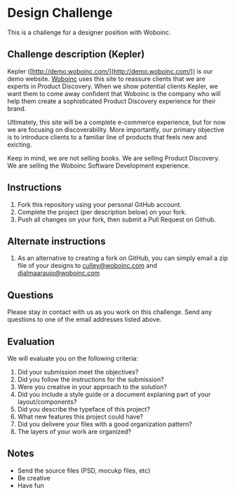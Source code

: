 Design Challenge
====================================

This is a challenge for a designer position with Woboinc.

## Challenge description (Kepler)
Kepler ([http://demo.woboinc.com/](http://demo.woboinc.com/)) is our demo website. [Woboinc](http://www.woboinc.com) uses this site to reassure clients that we are experts in Product Discovery. When we show potential clients Kepler, we want them to come away confident that Woboinc is the company who will help them create a sophisticated Product Discovery experience for their brand.

Ultimately, this site will be a complete e-commerce experience, but for now we are focusing on discoverability. More importantly, our primary objective is to introduce clients to a familiar line of products that feels new and exicting.

Keep in mind, we are not selling books. We are selling Product Discovery. We are selling the Woboinc Software Development experience.

## Instructions
1. Fork this repository using your personal GitHub account.
2. Complete the project (per description below) on your fork.
3. Push all changes on your fork, then submit a Pull Request on Github.

## Alternate instructions
1. As an alternative to creating a fork on GitHub, you can simply email a zip file of your designs to [culley@woboinc.com](culley@woboinc.com) and [djalmaaraujo@woboinc.com](djalmaaraujo@woboinc.com)

## Questions
Please stay in contact with us as you work on this challenge. Send any questions to one of the email addresses listed above.

## Evaluation
We will evaluate you on the following criteria:

1. Did your submission meet the objectives?
2. Did you follow the instructions for the submission?
3. Were you creative in your approach to the solution?
4. Did you include a style guide or a document explaning part of your layout/components?
5. Did you describe the typeface of this project?
6. What new features this project could have?
7. Did you delivere your files with a good organization pattern?
8. The layers of your work are organized? 

## Notes
- Send the source files (PSD, mocukp files, etc)
- Be creative
- Have fun

